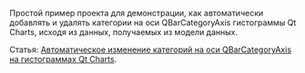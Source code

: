 Простой пример проекта для демонстрации, как автоматически добавлять и удалять категории на оси QBarCategoryAxis гистограммы Qt Charts, исходя из данных, получаемых из модели данных.

Статья: [Автоматическое изменение категорий на оси QBarCategoryAxis на гистограммах Qt Charts](https://radioprog.ru/post/1009).
